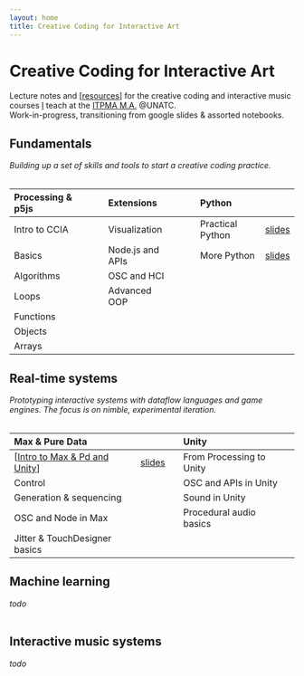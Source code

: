 ```yaml
---
layout: home
title: Creative Coding for Interactive Art
---
```


# Creative Coding for Interactive Art

Lecture notes and [[resources]] for the creative coding and interactive music courses [I](//rvirmoors.github.io) teach
at the [ITPMA M.A.](//cinetic.arts.ro/en/itpma/) @UNATC. <br/>
Work-in-progress, transitioning from google slides & assorted notebooks.

## Fundamentals

*Building up a set of skills and tools to start a creative coding practice.*
<br/><br/>

| **Processing & p5js** | | | **Extensions** | |                        | **Python** | |            
| :-------- | -------- |--- | :-------- | -------- | --- | :-------- | -------- | 
| Intro to CCIA  |  |    | Visualization     |  |                    | Practical Python  |  [slides](slides/01-12-practical-python) | 
| Basics     | |            | Node.js and APIs     |  |                 | More Python       |  [slides](slides/01-13-more-python) |
| Algorithms     | |        | OSC and HCI     |  |
| Loops     | |             | Advanced OOP     |  |
| Functions     | |
| Objects     | |
| Arrays     | |

## Real-time systems

*Prototyping interactive systems with dataflow languages and game engines. The focus is on nimble, experimental iteration.*
<br/><br/>

| **Max & Pure Data** | |               | **Unity** | |     
| :-------- | -------- |---             | :-------- | -------- | 
| [[Intro to Max & Pd and Unity]] | [slides](slides/02-01-max-unity-intro) | | From Processing to Unity     | |
| Control   |  |                    | OSC and APIs in Unity    |  |  
| Generation & sequencing   |  |    | Sound in Unity     |  |  
| OSC and Node in Max    |  |       | Procedural audio basics     |  |  
| Jitter & TouchDesigner basics    |  |             

## Machine learning

*todo*
<br/><br/>

## Interactive music systems

*todo*
<br/><br/>


[//begin]: # "Autogenerated link references for markdown compatibility"
[resources]: resources.md "Academic"
[Intro to Max & Pd and Unity]: intro-to-max--pd-and-unity.md "Intro to Max & Pd and Unity   "
[//end]: # "Autogenerated link references"